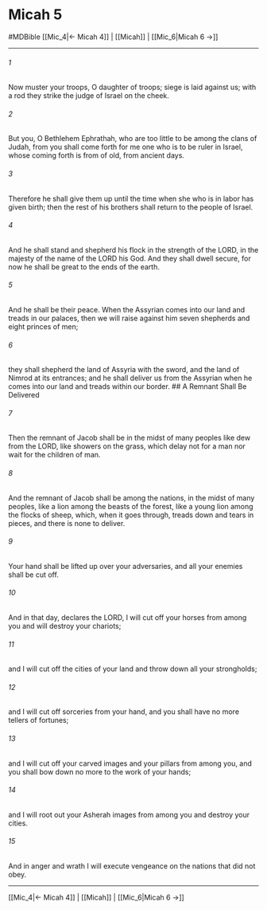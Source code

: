 # Micah 5
#MDBible
[[Mic_4|← Micah 4]] | [[Micah]] | [[Mic_6|Micah 6 →]]

***

###### 1 

Now muster your troops, O daughter of troops; siege is laid against us; with a rod they strike the judge of Israel on the cheek. 

###### 2 

But you, O Bethlehem Ephrathah, who are too little to be among the clans of Judah, from you shall come forth for me one who is to be ruler in Israel, whose coming forth is from of old, from ancient days. 

###### 3 

Therefore he shall give them up until the time when she who is in labor has given birth; then the rest of his brothers shall return to the people of Israel. 

###### 4 

And he shall stand and shepherd his flock in the strength of the LORD, in the majesty of the name of the LORD his God. And they shall dwell secure, for now he shall be great to the ends of the earth. 

###### 5 

And he shall be their peace. When the Assyrian comes into our land and treads in our palaces, then we will raise against him seven shepherds and eight princes of men; 

###### 6 

they shall shepherd the land of Assyria with the sword, and the land of Nimrod at its entrances; and he shall deliver us from the Assyrian when he comes into our land and treads within our border. ## A Remnant Shall Be Delivered 

###### 7 

Then the remnant of Jacob shall be in the midst of many peoples like dew from the LORD, like showers on the grass, which delay not for a man nor wait for the children of man. 

###### 8 

And the remnant of Jacob shall be among the nations, in the midst of many peoples, like a lion among the beasts of the forest, like a young lion among the flocks of sheep, which, when it goes through, treads down and tears in pieces, and there is none to deliver. 

###### 9 

Your hand shall be lifted up over your adversaries, and all your enemies shall be cut off. 

###### 10 

And in that day, declares the LORD, I will cut off your horses from among you and will destroy your chariots; 

###### 11 

and I will cut off the cities of your land and throw down all your strongholds; 

###### 12 

and I will cut off sorceries from your hand, and you shall have no more tellers of fortunes; 

###### 13 

and I will cut off your carved images and your pillars from among you, and you shall bow down no more to the work of your hands; 

###### 14 

and I will root out your Asherah images from among you and destroy your cities. 

###### 15 

And in anger and wrath I will execute vengeance on the nations that did not obey. 

***

[[Mic_4|← Micah 4]] | [[Micah]] | [[Mic_6|Micah 6 →]]

